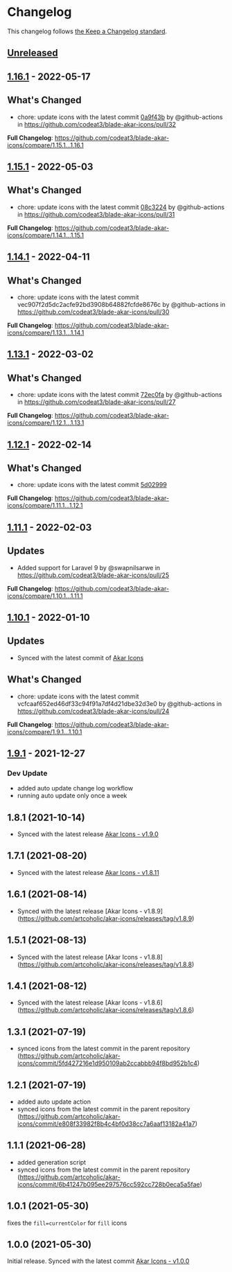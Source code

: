 # Changelog

This changelog follows [the Keep a Changelog standard](https://keepachangelog.com).

## [Unreleased](https://github.com/codeat3/blade-akar-icons/compare/1.16.1...HEAD)

## [1.16.1](https://github.com/codeat3/blade-akar-icons/compare/1.15.1...1.16.1) - 2022-05-17

## What's Changed

- chore: update icons with the latest commit [0a9f43b](https://github.com/artcoholic/akar-icons/commit/0a9f43bd9c8bcc3b280ebd64b3c7ba252388a35d) by @github-actions in https://github.com/codeat3/blade-akar-icons/pull/32

**Full Changelog**: https://github.com/codeat3/blade-akar-icons/compare/1.15.1...1.16.1

## [1.15.1](https://github.com/codeat3/blade-akar-icons/compare/1.14.1...1.15.1) - 2022-05-03

## What's Changed

- chore: update icons with the latest commit [08c3224](https://github.com/artcoholic/akar-icons/commit/08c322474e095ad00c237b30f6d5b33301cbb717) by @github-actions in https://github.com/codeat3/blade-akar-icons/pull/31

**Full Changelog**: https://github.com/codeat3/blade-akar-icons/compare/1.14.1...1.15.1

## [1.14.1](https://github.com/codeat3/blade-akar-icons/compare/1.13.1...1.14.1) - 2022-04-11

## What's Changed

- chore: update icons with the latest commit vec907f2d5dc2acfe92bd3908b64882fcfde8676c by @github-actions in https://github.com/codeat3/blade-akar-icons/pull/30

**Full Changelog**: https://github.com/codeat3/blade-akar-icons/compare/1.13.1...1.14.1

## [1.13.1](https://github.com/codeat3/blade-akar-icons/compare/1.12.1...1.13.1) - 2022-03-02

## What's Changed

- chore: update icons with the latest commit [72ec0fa](https://github.com/artcoholic/akar-icons/commit/72ec0fadf5e8c2f3d3f6629ba8ecd8b8cbe1e304) by @github-actions in https://github.com/codeat3/blade-akar-icons/pull/27

**Full Changelog**: https://github.com/codeat3/blade-akar-icons/compare/1.12.1...1.13.1

## [1.12.1](https://github.com/codeat3/blade-akar-icons/compare/1.11.1...1.12.1) - 2022-02-14

## What's Changed

- chore: update icons with the latest commit [5d02999](https://github.com/artcoholic/akar-icons/commit/5d02999195e126d987c782b620e97ea87e6eb55c)

**Full Changelog**: https://github.com/codeat3/blade-akar-icons/compare/1.11.1...1.12.1

## [1.11.1](https://github.com/codeat3/blade-akar-icons/compare/1.10.1...1.11.1) - 2022-02-03

## Updates

- Added support for Laravel 9 by @swapnilsarwe in https://github.com/codeat3/blade-akar-icons/pull/25

**Full Changelog**: https://github.com/codeat3/blade-akar-icons/compare/1.10.1...1.11.1

## [1.10.1](https://github.com/codeat3/blade-akar-icons/compare/1.9.1...1.10.1) - 2022-01-10

## Updates

- Synced with the latest commit of [Akar Icons](https://github.com/artcoholic/akar-icons/commit/cfcaaf652ed46df33c94f91a7df4d21dbe32d3e0)

## What's Changed

- chore: update icons with the latest commit vcfcaaf652ed46df33c94f91a7df4d21dbe32d3e0 by @github-actions in https://github.com/codeat3/blade-akar-icons/pull/24

**Full Changelog**: https://github.com/codeat3/blade-akar-icons/compare/1.9.1...1.10.1

## [1.9.1](https://github.com/codeat3/blade-akar-icons/compare/1.8.1...1.9.1) - 2021-12-27

### Dev Update

- added auto update change log workflow
- running auto update only once a week

## 1.8.1 (2021-10-14)

- Synced with the latest release [Akar Icons - v1.9.0](https://github.com/artcoholic/akar-icons/releases/tag/v1.9.0)

## 1.7.1 (2021-08-20)

- Synced with the latest release [Akar Icons - v1.8.11](https://github.com/artcoholic/akar-icons/releases/tag/v1.8.11)

## 1.6.1 (2021-08-14)

- Synced with the latest release [Akar Icons - v1.8.9] (https://github.com/artcoholic/akar-icons/releases/tag/v1.8.9)

## 1.5.1 (2021-08-13)

- Synced with the latest release [Akar Icons - v1.8.8] (https://github.com/artcoholic/akar-icons/releases/tag/v1.8.8)

## 1.4.1 (2021-08-12)

- Synced with the latest release [Akar Icons - v1.8.6] (https://github.com/artcoholic/akar-icons/releases/tag/v1.8.6)

## 1.3.1 (2021-07-19)

- synced icons from the latest commit in the parent repository (https://github.com/artcoholic/akar-icons/commit/5fd427216e1d950109ab2ccabbb94f8bd952b1c4)

## 1.2.1 (2021-07-19)

- added auto update action
- synced icons from the latest commit in the parent repository (https://github.com/artcoholic/akar-icons/commit/e808f33982f8b4c4bf0d38cc7a6aaf13182a41a7)

## 1.1.1 (2021-06-28)

- added generation script
- synced icons from the latest commit in the parent repository (https://github.com/artcoholic/akar-icons/commit/6b41247b095ee297576cc592cc728b0eca5a5fae)

## 1.0.1 (2021-05-30)

fixes the `fill=currentColor` for `fill` icons

## 1.0.0 (2021-05-30)

Initial release.
Synced with the latest commit [Akar Icons - v1.0.0](https://github.com/artcoholic/akar-icons/releases/tag/v1.0.0https://github.com/artcoholic/akar-icons/releases/tag/v1.0.0)
